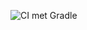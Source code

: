 ![CI met Gradle](https://github.com/MaikelP34/opdrachten-deel-1-2425-MaikelP34/actions/workflows/gradle.yml/badge.svg)
